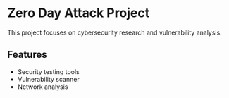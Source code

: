 # Zero Day Attack Project

This project focuses on cybersecurity research and vulnerability analysis.

## Features
- Security testing tools
- Vulnerability scanner
- Network analysis
